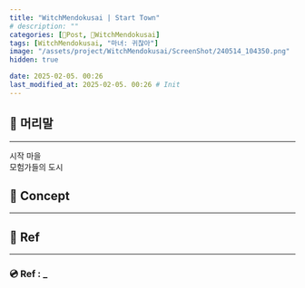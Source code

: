 ```yaml
---
title: "WitchMendokusai | Start Town"
# description: ""
categories: [📀Post, 🥥WitchMendokusai]
tags: [WitchMendokusai, "마녀: 귀찮아"]
image: "/assets/project/WitchMendokusai/ScreenShot/240514_104350.png"
hidden: true

date: 2025-02-05. 00:26
last_modified_at: 2025-02-05. 00:26 # Init
---
```


## 📀 머리말

---

시작 마을  
모험가들의 도시  

## 📀 Concept

---

## 📀 Ref

---

### 💿 Ref : _
